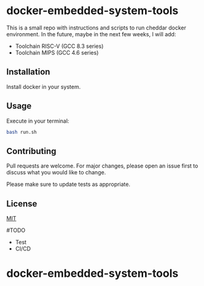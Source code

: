 # docker-embedded-system-tools

This is a small repo with instructions and scripts to run cheddar docker environment.
In the future, maybe in the next few weeks, I will add:
- Toolchain RISC-V (GCC 8.3 series) 
- Toolchain MIPS (GCC 4.6 series)


## Installation
Install docker in your system.

## Usage
Execute in your terminal:
```bash
bash run.sh
```

## Contributing
Pull requests are welcome. For major changes, please open an issue first to discuss what you would like to change.

Please make sure to update tests as appropriate.

## License
[MIT](https://choosealicense.com/licenses/mit/)

#TODO
- Test
- CI/CD
# docker-embedded-system-tools
